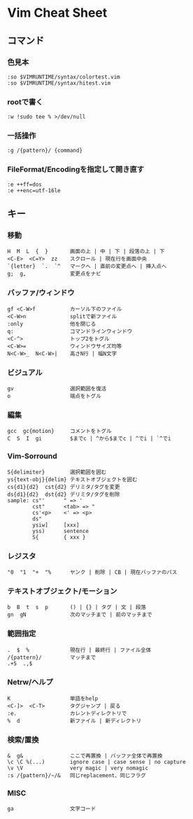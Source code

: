 # Vim Cheat Sheet

## コマンド

### 色見本
    :so $VIMRUNTIME/syntax/colortest.vim
    :so $VIMRUNTIME/syntax/hitest.vim

### rootで書く
    :w !sudo tee % >/dev/null

### 一括操作
    :g /{pattern}/ {command}

### FileFormat/Encodingを指定して開き直す
    :e ++ff=dos
    :e ++enc=utf-16le

## キー

### 移動
    H  M  L  {  }       画面の上 | 中 | 下 | 段落の上 | 下
    <C-E>  <C=Y>  zz    スクロール | 現在行を画面中央
    `{letter}  `.  `^   マークへ | 直前の変更点へ | 挿入点へ
    g;  g,              変更点をナビ

### バッファ/ウィンドウ
    gf <C-W>f           カーソル下のファイル
    <C-W>n              splitで新ファイル
    :only               他を閉じる
    q:                  コマンドラインウィンドウ
    <C-^>               トップ2をトグル
    <C-W>=              ウィンドウサイズ均等
    N<C-W>_  N<C-W>|    高さN行 | 幅N文字

### ビジュアル
    gv                  選択範囲を復活
    o                   端点をトグル

### 編集
    gcc  gc{motion}     コメントをトグル
    C  S  I  gi         $までc | ^から$までc | ^でi | `^でi

### Vim-Sorround
    S{delimiter}        選択範囲を囲む
    ys{text-obj}{delim} テキストオブジェクトを囲む
    cs{d1}{d2}  cst{d2} デリミタ/タグを変更
    ds{d1}{d2}  dst{d2} デリミタ/タグを削除
    sample: cs"'      " => '
            cst"      <tab> => "
            cs'<p>    <' => <p>
            ds"
            ysiw]     [xxx]
            yss)      sentence
            S{        { xxx }

### レジスタ
    "0  "1  "+  "%      ヤンク | 削除 | CB | 現在バッファのパス

### テキストオブジェクト/モーション
    b  B  t  s  p       () | {} | タグ | 文 | 段落
    gn  gN              次のマッチまで | 前のマッチまで

### 範囲指定
    .  $  %             現在行 | 最終行 | ファイル全体
    /{pattern}/         マッチまで
    .+5  .,$

### Netrw/ヘルプ
    K                   単語をhelp
    <C-]>  <C-T>        タグジャンプ | 戻る
    :e.                 カレントディレクトリで
    %  d                新ファイル | 新ディレクトリ

### 検索/置換
    &  g&               ここで再置換 | バッファ全体で再置換
    \c \C %(...)        ignore case | case sense | no capture
    \v \V               very magic | very nomagic
    :s /{pattern}/~/&   同じreplacement、同じフラグ

### MISC
    ga                  文字コード


